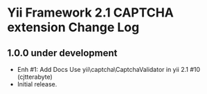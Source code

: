 Yii Framework 2.1 CAPTCHA extension Change Log
==============================================

1.0.0 under development
-----------------------

- Enh #1: Add Docs Use yii\captcha\CaptchaValidator in yii 2.1 #10 (cjtterabyte)
- Initial release.
